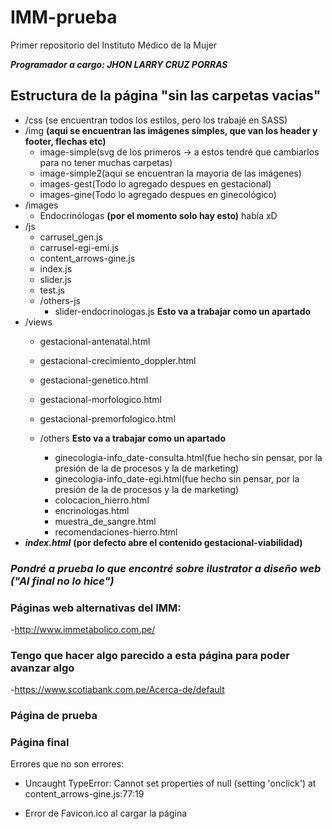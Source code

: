 # IMM-prueba
Primer repositorio del Instituto Médico de la Mujer


***Programador a cargo: JHON LARRY CRUZ PORRAS***

## Estructura de la página "sin las carpetas vacias"

- /css (se encuentran todos los estilos, pero los trabajé en SASS)
- /img **(aqui se encuentran las imágenes simples, que van los header y footer, flechas etc)**
    - image-simple(svg de los primeros -> a estos tendré que cambiarlos para no tener muchas carpetas)
    - image-simple2(aqui se encuentran la mayoria de las imágenes)
    - images-gest(Todo lo agregado despues en gestacional)
    - images-gine(Todo lo agregado despues en ginecológico)
- /images
    - Endocrinólogas **(por el momento solo hay esto)** había xD
- /js
    - carrusel_gen.js
    - carrusel-egi-emi.js
    - content_arrows-gine.js
    - index.js
    - slider.js
    - test.js
    - /others-js
        - slider-endocrinologas.js **Esto va a trabajar como un apartado**
- /views
    - gestacional-antenatal.html
    - gestacional-crecimiento_doppler.html
    - gestacional-genetico.html
    - gestacional-morfologico.html
    - gestacional-premorfologico.html

    - /others **Esto va a trabajar como un apartado**
        - ginecologia-info_date-consulta.html(fue hecho sin pensar, por la presión de la de procesos y la de marketing)
        - ginecologia-info_date-egi.html(fue hecho sin pensar, por la presión de la de procesos y la de marketing)
        - colocacion_hierro.html 
        - encrinologas.html
        - muestra_de_sangre.html
        - recomendaciones-hierro.html
- ***index.html***  **(por defecto abre el contenido gestacional-viabilidad)**

### ***Pondré a prueba lo que encontré sobre ilustrator a diseño web ("Al final no lo hice")***

### Páginas web alternativas del IMM:
-http://www.immetabolico.com.pe/

### Tengo que hacer algo parecido a esta página para poder avanzar algo
-https://www.scotiabank.com.pe/Acerca-de/default

### Página de prueba

### Página final


Errores que no son errores:
- Uncaught TypeError: Cannot set properties of null (setting 'onclick')
    at content_arrows-gine.js:77:19

- Error de Favicon.ico al cargar la página